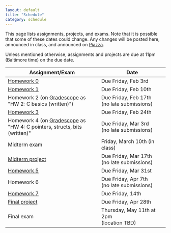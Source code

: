 ```yaml
---
layout: default
title: "Schedule"
category: schedule
---
```


This page lists assignments, projects, and exams. Note that it is possible that some
of these dates could change. Any changes will be posted here, announced in class,
and announced on [Piazza](https://piazza.com/jhu/spring2023/en601220/home).

Unless mentioned otherwise, assignments and projects are due at 11pm (Baltimore time)
on the due date.

Assignment/Exam | Date
--------------- | ----
[Homework 0](assign/hw0.html) | Due Friday, Feb 3rd
[Homework 1](assign/hw1.html) | Due Friday, Feb 10th
Homework 2 (on [Gradescope](https://www.gradescope.com/) as<br>"HW 2: C basics (written)") | Due Friday, Feb 17th<br>(no late submissions)
[Homework 3](assign/hw3.html) | Due Friday, Feb 24th
Homework 4 (on [Gradescope](https://www.gradescope.com/) as<br>"HW 4: C pointers, structs, bits (written)" | Due Friday, Mar 3rd<br>(no late submissions)
Midterm exam | Friday, March 10th (in class)
[Midterm project](assign/midterm.html) | Due Friday, Mar 17th<br>(no late submissions)
[Homework 5](assign/hw5.html) | Due Friday, Mar 31st
Homework 6 | Due Friday, Apr 7th<br>(no late submissions)
[Homework 7](assign/hw7.html) | Due Friday, 14th
[Final project](assign/final.html) | Due Friday, Apr 28th
Final exam | Thursday, May 11th at 2pm<br>(location TBD)
